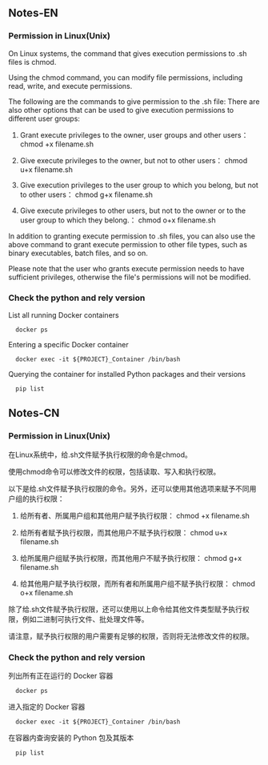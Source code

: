 ## Notes-EN

### Permission in Linux(Unix)
On Linux systems, the command that gives execution permissions to .sh files is chmod.

Using the chmod command, you can modify file permissions, including read, write, and execute permissions.

The following are the commands to give permission to the .sh file: There are also other options that can be used to give execution permissions to different user groups:

1. Grant execute privileges to the owner, user groups and other users：
   chmod +x filename.sh

2. Give execute privileges to the owner, but not to other users：
   chmod u+x filename.sh

3. Give execution privileges to the user group to which you belong, but not to other users：
   chmod g+x filename.sh

4. Give execute privileges to other users, but not to the owner or to the user group to which they belong.：
   chmod o+x filename.sh

In addition to granting execute permission to .sh files, you can also use the above command to grant execute permission to other file types, such as binary executables, batch files, and so on.

Please note that the user who grants execute permission needs to have sufficient privileges, otherwise the file's permissions will not be modified.

### Check the python and rely version

List all running Docker containers

      docker ps

Entering a specific Docker container

      docker exec -it ${PROJECT}_Container /bin/bash

Querying the container for installed Python packages and their versions

      pip list


## Notes-CN

### Permission in Linux(Unix)
在Linux系统中，给.sh文件赋予执行权限的命令是chmod。

使用chmod命令可以修改文件的权限，包括读取、写入和执行权限。

以下是给.sh文件赋予执行权限的命令。另外，还可以使用其他选项来赋予不同用户组的执行权限：

1. 给所有者、所属用户组和其他用户赋予执行权限：
   chmod +x filename.sh

2. 给所有者赋予执行权限，而其他用户不赋予执行权限：
   chmod u+x filename.sh

3. 给所属用户组赋予执行权限，而其他用户不赋予执行权限：
   chmod g+x filename.sh

4. 给其他用户赋予执行权限，而所有者和所属用户组不赋予执行权限：
   chmod o+x filename.sh

除了给.sh文件赋予执行权限，还可以使用以上命令给其他文件类型赋予执行权限，例如二进制可执行文件、批处理文件等。

请注意，赋予执行权限的用户需要有足够的权限，否则将无法修改文件的权限。

### Check the python and rely version

列出所有正在运行的 Docker 容器

      docker ps

进入指定的 Docker 容器

      docker exec -it ${PROJECT}_Container /bin/bash

在容器内查询安装的 Python 包及其版本

      pip list